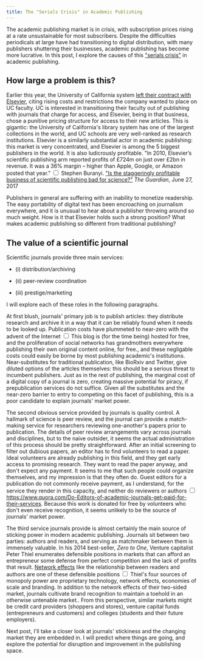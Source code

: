 ```yaml
---
title: The "Serials Crisis" in Academic Publishing
---
```


The academic publishing market is in crisis, with subscription prices rising at a rate unsustainable for most subscribers. Despite the difficulties periodicals at large have had transitioning to digital distribution, with many publishers shuttering their businesses, academic publishing has become more lucrative. In this post, I explore the causes of this ["serials crisis"](https://en.wikipedia.org/wiki/Serials_crisis) in academic publishing.

## How large a problem is this?

Earlier this year, the University of California system [left their contract with Elsevier](https://www.lib.berkeley.edu/about/uc-elsevier), citing rising costs and restrictions the company wanted to place on UC faculty. UC is interested in transitioning their faculty out of publishing with journals that charge for access, and Elsevier, being in that business, chose a punitive pricing structure for access to their new articles. This is gigantic: the University of California's library system has one of the largest collections in the world, and UC schools are very well-ranked as research institutions. Elsevier is a similarly substantial actor in academic publishing: this market is very concentrated, and Elsevier is among the 5 biggest publishers in the world. It is also ludicrously profitable. "In 2010, Elsevier’s scientific publishing arm reported profits of £724m on just over £2bn in revenue. It was a 36% margin – higher than Apple, Google, or Amazon posted that year." <label for="sn-profit" class="margin-toggle sidenote-number"></label>
  <input type="checkbox" id="sn-profit" class="margin-toggle">
  <span class="sidenote">
Stephen Buranyi. ["Is the staggeringly profitable business of scientific publishing bad for science?"](https://www.theguardian.com/science/2017/jun/27/profitable-business-scientific-publishing-bad-for-science) _The Guardian_, June 27, 2017</span>

Publishers in general are suffering with an inability to monetize readership. The easy portability of digital text has been encroaching on journalism everywhere, and it is unusual to hear about a publisher throwing around so much weight. How is it that Elsevier holds such a strong position? What makes academic publishing so different from traditional publishing?

## The value of a scientific journal

Scientific journals provide three main services:

  * (i) distribution/archiving

  * (ii) peer-review coordination

  * (iii) prestige/marketing

I will explore each of these roles in the following paragraphs.

  At first blush, journals' primary job is to publish articles: they distribute research and archive it in a way that it can be reliably found when it needs to be looked up. Publication costs have plummeted to near-zero with the advent of the Internet<label for="sn-blog" class="margin-toggle sidenote-number"></label>
  <input type="checkbox" id="sn-blog" class="margin-toggle">
  <span class="sidenote">
This blog is (for the time being) hosted for free, and the proliferation of social networks has grandmothers everywhere publishing their own original content online, for free.</span>, and these negligable costs could easily be borne by most publishing academic's institutions. Near-substitutes for traditional publication, like BioRxiv and Twitter, give diluted options of the articles themselves: this should be a serious threat to incumbent publishers. Just as in the rest of publishing, the marginal cost of a digital copy of a journal is zero, creating massive potential for piracy, if prepublication services do not suffice. Given all the substitutes and the near-zero barrier to entry to competing on this facet of publishing, this is a poor candidate to explain journals' market power.

  The second obvious service provided by journals is quality control. A hallmark of science is peer review, and the journal can provide a match-making service for researchers reviewing one-another's papers prior to publication. The details of peer review arrangements vary across journals and disciplines, but to the naive outsider, it seems the actual administration of this process should be pretty straightforward. After an initial screening to filter out dubious papers, an editor has to find volunteers to read a paper. Ideal volunteers are already publishing in this field, and they get early access to promising research. They want to read the paper anyway, and don't expect any payment. It seems to me that such people could organize themselves, and my impression is that they often do. Guest editors for a publication do not commonly receive payment, as I understand, for the service they render in this capacity, and neither do reviewers or authors<label for="sn-editors" class="margin-toggle sidenote-number"></label>
  <input type="checkbox" id="sn-editors" class="margin-toggle">
  <span class="sidenote">
https://www.quora.com/Do-Editors-of-academic-journals-get-paid-for-their-services</span>. Because this work is donated for free by volunteers who don't even receive recognition, it seems unlikely to be the source of journals' market power.

  The third service journals provide is almost certainly the main source of sticking power in modern academic publishing. Journals sit between two parties: authors and readers, and serving as matchmaker between them is immensely valuable. In his 2014 best-seller, _Zero to One_, Venture capitalist Peter Thiel enumerates defensible positions in markets that can afford an entrepreneur some defense from perfect competition and the lack of profits that result. [Network effects](https://en.wikipedia.org/wiki/Network_effect) like the relationship between readers and authors are one of these defensible positions<label for="sn-defense" class="margin-toggle sidenote-number"></label>
  <input type="checkbox" id="sn-defense" class="margin-toggle">
  <span class="sidenote">
Thiel's four sources of monopoly power are proprietary technology, network effects, economies of scale and branding. In addition to the network effects of their two-sided market, journals cultivate brand recognition to maintain a toehold in an otherwise untenable market.</span>.  From this perspective, similar markets might be credit card providers (shoppers and stores), venture capital funds (entrepreneurs and customers) and colleges (students and their future employers).

Next post, I'll take a closer look at journals' stickiness and the changing market they are embedded in. I will predict where things are going, and explore the potential for disruption and improvement in the publishing space.
